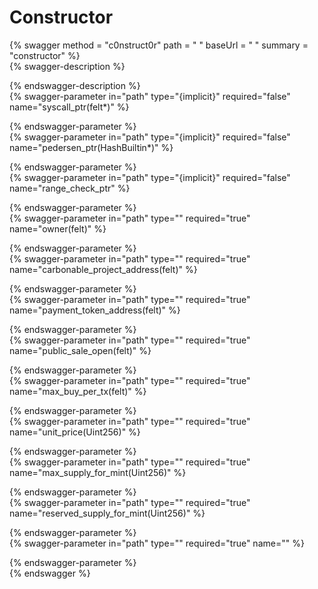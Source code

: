 
Constructor
===========
  
{% swagger method = "c0nstruct0r" path = " " baseUrl = " " summary = "constructor" %}  
{% swagger-description %}  
  
{% endswagger-description %}  
{% swagger-parameter in="path" type="{implicit}" required="false" name="syscall_ptr(felt*)" %}  
  
{% endswagger-parameter %}  
{% swagger-parameter in="path" type="{implicit}" required="false" name="pedersen_ptr(HashBuiltin*)" %}  
  
{% endswagger-parameter %}  
{% swagger-parameter in="path" type="{implicit}" required="false" name="range_check_ptr" %}  
  
{% endswagger-parameter %}  
{% swagger-parameter in="path" type="" required="true" name="owner(felt)" %}  
  
{% endswagger-parameter %}  
{% swagger-parameter in="path" type="" required="true" name="carbonable_project_address(felt)" %}  
  
{% endswagger-parameter %}  
{% swagger-parameter in="path" type="" required="true" name="payment_token_address(felt)" %}  
  
{% endswagger-parameter %}  
{% swagger-parameter in="path" type="" required="true" name="public_sale_open(felt)" %}  
  
{% endswagger-parameter %}  
{% swagger-parameter in="path" type="" required="true" name="max_buy_per_tx(felt)" %}  
  
{% endswagger-parameter %}  
{% swagger-parameter in="path" type="" required="true" name="unit_price(Uint256)" %}  
  
{% endswagger-parameter %}  
{% swagger-parameter in="path" type="" required="true" name="max_supply_for_mint(Uint256)" %}  
  
{% endswagger-parameter %}  
{% swagger-parameter in="path" type="" required="true" name="reserved_supply_for_mint(Uint256)" %}  
  
{% endswagger-parameter %}  
{% swagger-parameter in="path" type="" required="true" name="" %}  
  
{% endswagger-parameter %}  
{% endswagger %}